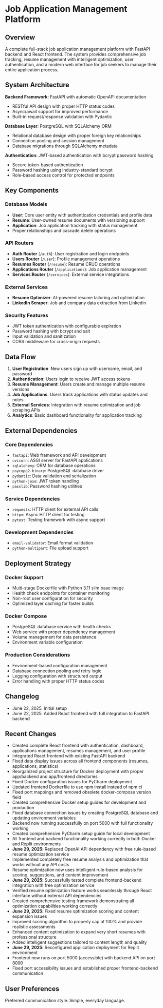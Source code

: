 # Job Application Management Platform

## Overview

A complete full-stack job application management platform with FastAPI backend and React frontend. The system provides comprehensive job tracking, resume management with intelligent optimization, user authentication, and a modern web interface for job seekers to manage their entire application process.

## System Architecture

**Backend Framework**: FastAPI with automatic OpenAPI documentation
- RESTful API design with proper HTTP status codes
- Async/await support for improved performance
- Built-in request/response validation with Pydantic

**Database Layer**: PostgreSQL with SQLAlchemy ORM
- Relational database design with proper foreign key relationships
- Connection pooling and session management
- Database migrations through SQLAlchemy metadata

**Authentication**: JWT-based authentication with bcrypt password hashing
- Secure token-based authentication
- Password hashing using industry-standard bcrypt
- Role-based access control for protected endpoints

## Key Components

### Database Models
- **User**: Core user entity with authentication credentials and profile data
- **Resume**: User-owned resume documents with versioning support
- **Application**: Job application tracking with status management
- Proper relationships and cascade delete operations

### API Routers
- **Auth Router** (`/auth`): User registration and login endpoints
- **Users Router** (`/user`): Profile management operations
- **Resumes Router** (`/resume`): Resume CRUD operations
- **Applications Router** (`/applications`): Job application management
- **Services Router** (`/services`): External service integrations

### External Services
- **Resume Optimizer**: AI-powered resume tailoring and optimization
- **LinkedIn Scraper**: Job and company data extraction from LinkedIn

### Security Features
- JWT token authentication with configurable expiration
- Password hashing with bcrypt and salt
- Input validation and sanitization
- CORS middleware for cross-origin requests

## Data Flow

1. **User Registration**: New users sign up with username, email, and password
2. **Authentication**: Users login to receive JWT access tokens
3. **Resume Management**: Users create and manage multiple resume versions
4. **Job Applications**: Users track applications with status updates and notes
5. **External Services**: Integration with resume optimization and job scraping APIs
6. **Analytics**: Basic dashboard functionality for application tracking

## External Dependencies

### Core Dependencies
- `fastapi`: Web framework and API development
- `uvicorn`: ASGI server for FastAPI applications
- `sqlalchemy`: ORM for database operations
- `psycopg2-binary`: PostgreSQL database driver
- `pydantic`: Data validation and serialization
- `python-jose`: JWT token handling
- `passlib`: Password hashing utilities

### Service Dependencies
- `requests`: HTTP client for external API calls
- `httpx`: Async HTTP client for testing
- `pytest`: Testing framework with async support

### Development Dependencies
- `email-validator`: Email format validation
- `python-multipart`: File upload support

## Deployment Strategy

### Docker Support
- Multi-stage Dockerfile with Python 3.11 slim base image
- Health check endpoints for container monitoring
- Non-root user configuration for security
- Optimized layer caching for faster builds

### Docker Compose
- PostgreSQL database service with health checks
- Web service with proper dependency management
- Volume management for data persistence
- Environment variable configuration

### Production Considerations
- Environment-based configuration management
- Database connection pooling and retry logic
- Logging configuration with structured output
- Error handling with proper HTTP status codes

## Changelog
- June 22, 2025. Initial setup
- June 22, 2025. Added React frontend with full integration to FastAPI backend

## Recent Changes
- Created complete React frontend with authentication, dashboard, applications management, resumes management, and user profile
- Integrated React frontend with existing FastAPI backend
- Fixed data display issues across all frontend components (resumes, applications, statistics)
- Reorganized project structure for Docker deployment with proper app/backend and app/frontend directories
- Fixed Docker configuration issues for PyCharm deployment
- Updated frontend Dockerfile to use npm install instead of npm ci
- Fixed port mappings and removed obsolete docker-compose version field
- Created comprehensive Docker setup guides for development and production
- Fixed database connection issues by creating PostgreSQL database and updating environment variables
- Backend now running successfully on port 5000 with full functionality working
- Created comprehensive PyCharm setup guide for local development
- All frontend and backend functionality working correctly in both Docker and Replit environments
- **June 29, 2025**: Replaced OpenAI API dependency with free rule-based resume optimization service
- Implemented completely free resume analysis and optimization that works without any API costs
- Resume optimization now uses intelligent rule-based analysis for scoring, suggestions, and content improvement
- **June 29, 2025**: Successfully tested complete frontend-backend integration with free optimization service
- Verified resume optimization feature works seamlessly through React interface without external API dependencies
- Created comprehensive testing framework demonstrating all optimization capabilities working correctly
- **June 29, 2025**: Fixed resume optimization scoring and content expansion issues
- Improved scoring algorithm to properly cap at 100% and provide realistic assessments
- Enhanced content optimization to expand very short resumes with professional structure
- Added intelligent suggestions tailored to content length and quality
- **June 29, 2025**: Reconfigured application deployment for Replit environment
- Frontend now runs on port 5000 (accessible) with backend API on port 8000
- Fixed port accessibility issues and established proper frontend-backend communication

## User Preferences

Preferred communication style: Simple, everyday language.